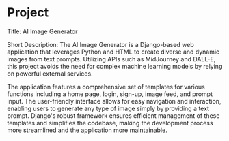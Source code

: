 # Project

Title:
AI Image Generator

Short Description:
The AI Image Generator is a Django-based web application that leverages Python and HTML to create diverse and dynamic images from text prompts. Utilizing APIs such as MidJourney and DALL-E, this project avoids the need for complex machine learning models by relying on powerful external services.

The application features a comprehensive set of templates for various functions including a home page, login, sign-up, image feed, and prompt input. The user-friendly interface allows for easy navigation and interaction, enabling users to generate any type of image simply by providing a text prompt. Django's robust framework ensures efficient management of these templates and simplifies the codebase, making the development process more streamlined and the application more maintainable.
